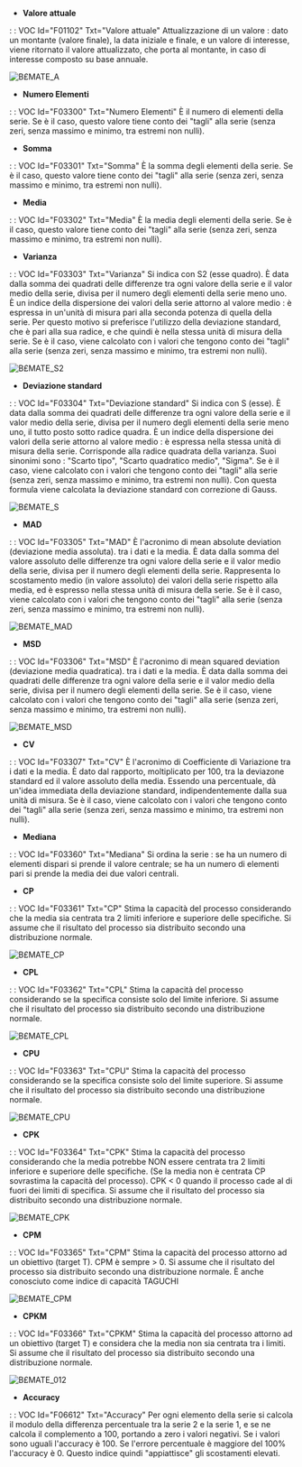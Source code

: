 - **Valore attuale**

 :  : VOC Id="F01102" Txt="Valore attuale"
Attualizzazione di un valore :  dato un montante (valore finale), la data iniziale e finale, e un valore di interesse, viene ritornato il valore attualizzato, che porta al montante, in caso di interesse composto su base annuale.

![B£MATE_A](http://localhost:3000/immagini/MBDOC_VOC-B£MATE_GLO/BXMATE_A.png)
- **Numero Elementi**

 :  : VOC Id="F03300" Txt="Numero Elementi"
È il  numero di elementi della serie. Se è il caso, questo valore tiene conto dei "tagli" alla serie (senza zeri, senza massimo e minimo, tra estremi non nulli).


- **Somma**

 :  : VOC Id="F03301" Txt="Somma"
È la somma degli elementi della serie. Se è il caso, questo valore tiene conto dei "tagli" alla serie (senza zeri, senza massimo e minimo, tra estremi non nulli).


- **Media**

 :  : VOC Id="F03302" Txt="Media"
È la media degli elementi della serie. Se è il caso, questo valore tiene conto dei "tagli" alla serie (senza zeri, senza massimo e minimo, tra estremi non nulli).


- **Varianza**

 :  : VOC Id="F03303" Txt="Varianza"
Si indica con S2 (esse quadro).
È data dalla somma dei quadrati delle differenze tra ogni valore della serie e il valor medio della serie, divisa per il numero degli elementi della serie meno uno. È un indice della dispersione dei valori della serie attorno al valore medio :  è espressa in un'unità di misura pari alla seconda potenza di quella della serie. Per questo motivo si preferisce l'utilizzo della deviazione standard, che è pari alla sua radice, e che quindi è nella stessa unità di misura della serie. Se è il caso, viene calcolato con i valori che tengono conto dei "tagli" alla serie (senza zeri, senza massimo e minimo, tra estremi non nulli).

![B£MATE_S2](http://localhost:3000/immagini/MBDOC_VOC-B£MATE_GLO/BXMATE_S2.png)

- **Deviazione standard**

 :  : VOC Id="F03304" Txt="Deviazione standard"
Si indica con S (esse).
È data dalla somma dei quadrati delle differenze tra ogni valore della serie e il valor medio della serie, divisa per il numero degli elementi della serie meno uno, il tutto posto sotto radice quadra. È un indice della dispersione dei valori della serie attorno al valore medio :  è espressa nella stessa unità di misura della serie. Corrisponde alla radice quadrata della varianza. Suoi sinonimi sono :  "Scarto tipo", "Scarto quadratico medio", "Sigma". Se è il caso, viene calcolato con i valori che tengono conto dei "tagli" alla serie (senza zeri, senza massimo e minimo, tra estremi non nulli).
Con questa formula viene calcolata la deviazione standard con correzione di Gauss.

![B£MATE_S](http://localhost:3000/immagini/MBDOC_VOC-B£MATE_GLO/BXMATE_S.png)

- **MAD**

 :  : VOC Id="F03305" Txt="MAD"
È l'acronimo di mean absolute deviation (deviazione media assoluta).   tra i dati e la media. È data dalla somma del valore assoluto delle differenze tra ogni valore della serie e il valor medio della serie, divisa per il numero degli elementi della serie. Rappresenta lo scostamento medio (in valore assoluto) dei valori della serie rispetto alla media, ed è espresso nella stessa unità di misura della serie. Se è il caso, viene calcolato con i valori che tengono conto dei "tagli" alla serie (senza zeri, senza massimo e minimo, tra estremi non nulli).

![B£MATE_MAD](http://localhost:3000/immagini/MBDOC_VOC-B£MATE_GLO/BXMATE_MAD.png)

- **MSD**

 :  : VOC Id="F03306" Txt="MSD"
È l'acronimo di mean squared deviation (deviazione media quadratica).  tra i dati e la media. È data dalla somma dei quadrati delle differenze tra ogni valore della serie e il valor medio della serie, divisa per il numero degli elementi della serie. Se è il caso, viene calcolato con i valori che tengono conto dei "tagli" alla serie (senza zeri, senza massimo e minimo, tra estremi non nulli).

![B£MATE_MSD](http://localhost:3000/immagini/MBDOC_VOC-B£MATE_GLO/BXMATE_MSD.png)

- **CV**

 :  : VOC Id="F03307" Txt="CV"
È l'acronimo di Coefficiente di Variazione tra i dati e la media. È dato dal rapporto, moltiplicato per 100, tra la deviazone standard ed il valore assoluto della media. Essendo una percentuale, dà un'idea immediata della deviazione standard, indipendentemente dalla sua unità di misura.
Se è il caso, viene calcolato con i valori che tengono conto dei "tagli" alla serie (senza zeri, senza massimo e minimo, tra estremi non nulli).


- **Mediana**

 :  : VOC Id="F03360" Txt="Mediana"
Si ordina la serie :  se ha un numero di elementi dispari si prende il valore centrale; se ha un numero di elementi pari si prende la media dei due valori centrali.


- **CP**

 :  : VOC Id="F03361" Txt="CP"
Stima la capacità del processo considerando che la media sia centrata tra 2 limiti inferiore e superiore delle specifiche. Si assume che il risultato del processo sia distribuito secondo una distribuzione normale.

![B£MATE_CP](http://localhost:3000/immagini/MBDOC_VOC-B£MATE_GLO/BXMATE_CP.png)

- **CPL**

 :  : VOC Id="F03362" Txt="CPL"
Stima la capacità del processo considerando se la specifica consiste solo del limite inferiore. Si assume che il risultato del processo sia distribuito secondo una distribuzione normale.

![B£MATE_CPL](http://localhost:3000/immagini/MBDOC_VOC-B£MATE_GLO/BXMATE_CPL.png)

- **CPU**

 :  : VOC Id="F03363" Txt="CPU"
Stima la capacità del processo considerando se la specifica consiste solo del limite superiore. Si assume che il risultato del processo sia distribuito secondo una distribuzione normale.

![B£MATE_CPU](http://localhost:3000/immagini/MBDOC_VOC-B£MATE_GLO/BXMATE_CPU.png)

- **CPK**

 :  : VOC Id="F03364" Txt="CPK"
Stima la capacità del processo considerando che la media potrebbe NON essere centrata tra 2 limiti inferiore e superiore delle specifiche. (Se la media non è centrata CP sovrastima la capacità del processo). CPK < 0 quando il processo cade al di fuori dei limiti di specifica. Si assume che il risultato del processo sia distribuito secondo una distribuzione normale.

![B£MATE_CPK](http://localhost:3000/immagini/MBDOC_VOC-B£MATE_GLO/BXMATE_CPK.png)

- **CPM**

 :  : VOC Id="F03365" Txt="CPM"
Stima la capacità del processo attorno ad un obiettivo (target T). CPM è sempre > 0. Si assume che il risultato del processo sia distribuito secondo una distribuzione normale. È anche conosciuto come indice di capacità TAGUCHI

![B£MATE_CPM](http://localhost:3000/immagini/MBDOC_VOC-B£MATE_GLO/BXMATE_CPM.png)

- **CPKM**

 :  : VOC Id="F03366" Txt="CPKM"
Stima la capacità del processo attorno ad un obiettivo (target T) e considera che la media non sia centrata tra i limiti. Si assume che il risultato del processo sia distribuito secondo una distribuzione normale.

![B£MATE_012](http://localhost:3000/immagini/MBDOC_VOC-B£MATE_GLO/BXMATE_012.png)

- **Accuracy**

 :  : VOC Id="F06612" Txt="Accuracy"
Per ogni elemento della serie si calcola il modulo della differenza percentuale tra la serie 2 e la serie 1, e se ne calcola il complemento a 100, portando a zero i valori negativi.
Se i valori sono uguali l'accuracy è 100. Se l'errore percentuale è maggiore del 100% l'accuracy è 0. Questo indice quindi "appiattisce" gli scostamenti elevati.
